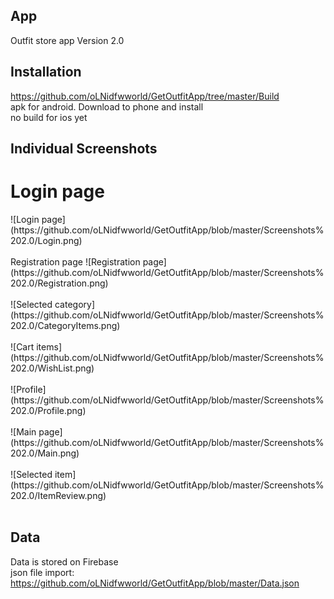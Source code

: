 ## App

Outfit store app
Version 2.0


## Installation

https://github.com/oLNidfwworld/GetOutfitApp/tree/master/Build </br>
apk for android. Download to phone and install </br>
no build for ios yet

## Individual Screenshots

<h1>Login page</h1>
![Login page](https://github.com/oLNidfwworld/GetOutfitApp/blob/master/Screenshots%202.0/Login.png)
</br></br>
Registration page
![Registration page](https://github.com/oLNidfwworld/GetOutfitApp/blob/master/Screenshots%202.0/Registration.png)
</br></br>
![Selected category](https://github.com/oLNidfwworld/GetOutfitApp/blob/master/Screenshots%202.0/CategoryItems.png)
</br></br>
![Cart items](https://github.com/oLNidfwworld/GetOutfitApp/blob/master/Screenshots%202.0/WishList.png)
</br></br>
![Profile](https://github.com/oLNidfwworld/GetOutfitApp/blob/master/Screenshots%202.0/Profile.png)
</br></br>
![Main page](https://github.com/oLNidfwworld/GetOutfitApp/blob/master/Screenshots%202.0/Main.png)
</br></br>
![Selected item](https://github.com/oLNidfwworld/GetOutfitApp/blob/master/Screenshots%202.0/ItemReview.png)
</br></br>

## Data

Data is stored on Firebase </br>
json file import: https://github.com/oLNidfwworld/GetOutfitApp/blob/master/Data.json
